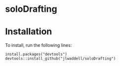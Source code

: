 # soloDrafting

# Installation

To install, run the following lines: 
```
install.packages("devtools")
devtools::install_github("jlwaddell/soloDrafting")
```
